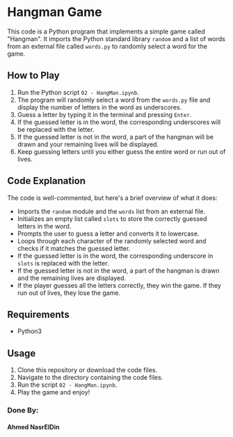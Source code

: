 # Hangman Game

This code is a Python program that implements a simple game called "Hangman". It imports the Python standard library `random` and a list of words from an external file called `words.py` to randomly select a word for the game.

## How to Play

1. Run the Python script `02 - HangMan.ipynb`.
2. The program will randomly select a word from the `words.py` file and display the number of letters in the word as underscores.
3. Guess a letter by typing it in the terminal and pressing `Enter`.
4. If the guessed letter is in the word, the corresponding underscores will be replaced with the letter.
5. If the guessed letter is not in the word, a part of the hangman will be drawn and your remaining lives will be displayed.
6. Keep guessing letters until you either guess the entire word or run out of lives.

## Code Explanation

The code is well-commented, but here's a brief overview of what it does:

- Imports the `random` module and the `words` list from an external file.
- Initializes an empty list called `slots` to store the correctly guessed letters in the word.
- Prompts the user to guess a letter and converts it to lowercase.
- Loops through each character of the randomly selected word and checks if it matches the guessed letter.
- If the guessed letter is in the word, the corresponding underscore in `slots` is replaced with the letter.
- If the guessed letter is not in the word, a part of the hangman is drawn and the remaining lives are displayed.
- If the player guesses all the letters correctly, they win the game. If they run out of lives, they lose the game.


## Requirements

* Python3


## Usage

1. Clone this repository or download the code files.
2. Navigate to the directory containing the code files.
3. Run the script `02 - HangMan.ipynb`.
4. Play the game and enjoy!


### Done By:
#### Ahmed NasrElDin